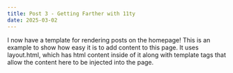 ```yaml
---
title: Post 3 - Getting Farther with 11ty
date: 2025-03-02
---
```

I now have a template for rendering posts on the homepage! This is an example to show how easy it is to add content to this page. It uses layout.html, which has html content inside of it along with template tags that allow the content here to be injected into the page.  